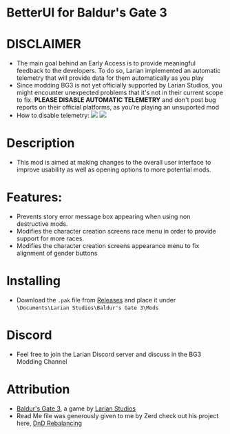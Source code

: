 BetterUI for Baldur's Gate 3
=======

# DISCLAIMER
* The main goal behind an Early Access is to provide meaningful feedback to the developers. To do so, Larian implemented an automatic telemetry that will provide data for them automatically as you play
* Since modding BG3 is not yet officially supported by Larian Studios, you might encounter unexpected problems that it's not in their current scope to fix. **PLEASE DISABLE AUTOMATIC TELEMETRY** and don't post bug reports on their official platforms, as you're playing an unsuported mod
* How to disable telemetry:
![](https://i.imgur.com/8BSSPiW.png)
![](https://i.imgur.com/huTu79h.png)

# Description
* This mod is aimed at making changes to the overall user interface to improve usability as well as opening options to more potential mods.

# Features:
* Prevents story error message box appearing when using non destructive mods.
* Modifies the character creation screens race menu in order to provide support for more races.
* Modifies the character creation screens appearance menu to fix alignment of gender buttons

# Installing
* Download the `.pak` file from [Releases](https://github.com/ZerdBG3/DnD-Rebalancing/releases) and place it under `\Documents\Larian Studios\Baldur's Gate 3\Mods`

# Discord
* Feel free to join the Larian Discord server and discuss in the BG3 Modding Channel

# Attribution
- [Baldur's Gate 3](https://store.steampowered.com/app/1086940/Baldurs_Gate_3/), a game by [Larian Studios](http://larian.com/)
- Read Me file was generously given to me by Zerd check out his project here, [DnD Rebalancing](https://github.com/ZerdBG3/DnD-Rebalancing/)
